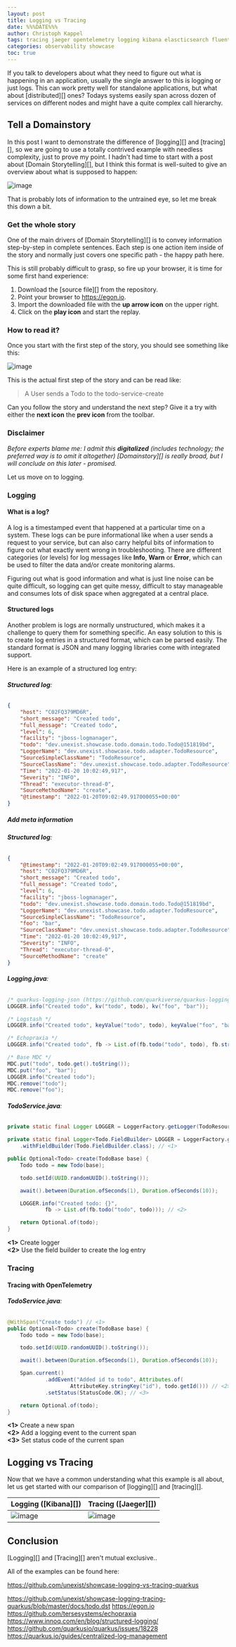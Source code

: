 ```yaml
---
layout: post
title: Logging vs Tracing
date: %%%DATE%%%
author: Christoph Kappel
tags: tracing jaeger opentelemetry logging kibana elascticsearch fluentd gelf domainstory showcase
categories: observability showcase
toc: true
---
```

If you talk to developers about what they need to figure out what is happening in an application,
usually the single answer to this is logging or just logs. This can work pretty well for standalone
applications, but what about [distributed][] ones? Todays systems easily span across dozen of
services on different nodes and might have a quite complex call hierarchy.

## Tell a Domainstory

In this post I want to demonstrate the difference of [logging][] and [tracing][], so we are going
to use a totally contrived example with needless complexity, just to prove my point. I hadn't had
time to start with a post about [Domain Storytelling][], but I think this format is well-suited to
give an overview about what is supposed to happen:

![image](/assets/images/20220115-overview.png)

That is probably lots of information to the untrained eye, so let me break this down a bit.

### Get the whole story

One of the main drivers of [Domain Storytelling][] is to convey information step-by-step in
complete sentences. Each step is one action item inside of the story and normally just covers one
specific path - the happy path here.

This is still probably difficult to grasp, so fire up your browser, it is time for some first
hand experience:

1. Download the [source file][] from the repository.
2. Point your browser to <https://egon.io>.
3. Import the downloaded file with the **up arrow icon** on the upper right.
4. Click on the **play icon** and start the replay.

### How to read it?

Once you start with the first step of the story, you should see something like this:

![image](/assets/images/20220115-step1.png)

This is the actual first step of the story and can be read like:

> A User sends a Todo to the todo-service-create

Can you follow the story and understand the next step? Give it a try with either the **next icon**
the **prev icon** from the toolbar.

### Disclaimer

*Before experts blame me: I admit this **digitalized** (includes technology; the preferred way is to
omit it altogether) [Domainstory][] is really broad, but I will conclude on this later - promised.*

Let us move on to logging.

### Logging

#### What is a log?

A log is a timestamped event that happened at a particular time on a system. These logs can be pure
informational like when a user sends a request to your service, but can also carry helpful bits of
information to figure out what exactly went wrong in troubleshooting. There are different
categories (or levels) for log messages like  **Info**, **Warn** or **Error**, which can be used to
filter the data and/or create monitoring alarms.

Figuring out what is good information and what is just line noise can be quite difficult, so
logging can get quite messy, difficult to stay manageable and consumes lots of disk space when
aggregated at a central place.

#### Structured logs

Another problem is logs are normally unstructured, which makes it a challenge to query them for
something specific. An easy solution to this is to create log entries in a structured format, which
can be parsed easily. The standard format is JSON and many logging libraries come with integrated
support.

Here is an example of a structured log entry:

###### **Structured log**:
```json
{
    "host": "C02FQ379MD6R",
    "short_message": "Created todo",
    "full_message": "Created todo",
    "level": 6,
    "facility": "jboss-logmanager",
    "todo": "dev.unexist.showcase.todo.domain.todo.Todo@151819bd",
    "LoggerName": "dev.unexist.showcase.todo.adapter.TodoResource",
    "SourceSimpleClassName": "TodoResource",
    "SourceClassName": "dev.unexist.showcase.todo.adapter.TodoResource",
    "Time": "2022-01-20 10:02:49,917",
    "Severity": "INFO",
    "Thread": "executor-thread-0",
    "SourceMethodName": "create",
    "@timestamp": "2022-01-20T09:02:49.917000055+00:00"
}
```

##### Add meta information

###### **Structured log**:
```json
{
    "@timestamp": "2022-01-20T09:02:49.917000055+00:00",
    "host": "C02FQ379MD6R",
    "short_message": "Created todo",
    "full_message": "Created todo",
    "level": 6,
    "facility": "jboss-logmanager",
    "todo": "dev.unexist.showcase.todo.domain.todo.Todo@151819bd",
    "LoggerName": "dev.unexist.showcase.todo.adapter.TodoResource",
    "SourceSimpleClassName": "TodoResource",
    "foo": "bar",
    "SourceClassName": "dev.unexist.showcase.todo.adapter.TodoResource",
    "Time": "2022-01-20 10:02:49,917",
    "Severity": "INFO",
    "Thread": "executor-thread-0",
    "SourceMethodName": "create"
}
```


###### **Logging.java**:
```java
/* quarkus-logging-json (https://github.com/quarkiverse/quarkus-logging-json) */
LOGGER.info("Created todo", kv("todo", todo), kv("foo", "bar"));

/* Logstash */
LOGGER.info("Created todo", keyValue("todo", todo), keyValue("foo", "bar"));

/* Echopraxia */
LOGGER.info("Created todo", fb -> List.of(fb.todo("todo", todo), fb.string("foo", "bar")));

/* Base MDC */
MDC.put("todo", todo.get().toString());
MDC.put("foo", "bar");
LOGGER.info("Created todo");
MDC.remove("todo");
MDC.remove("foo");
```

###### **TodoService.java**:
```java
private static final Logger LOGGER = LoggerFactory.getLogger(TodoResource.class); /// <1>

private static final Logger<Todo.FieldBuilder> LOGGER = LoggerFactory.getLogger(TodoService.class)
    .withFieldBuilder(Todo.FieldBuilder.class); // <1>

public Optional<Todo> create(TodoBase base) {
    Todo todo = new Todo(base);

    todo.setId(UUID.randomUUID().toString());

    await().between(Duration.ofSeconds(1), Duration.ofSeconds(10));

    LOGGER.info("Created todo: {}",
            fb -> List.of(fb.todo("todo", todo))); // <2>

    return Optional.of(todo);
}
```

**<1>** Create logger \
**<2>** Use the field builder to create the log entry

### Tracing

#### Tracing with OpenTelemetry

###### **TodoService.java**:
```java
@WithSpan("Create todo") // <1>
public Optional<Todo> create(TodoBase base) {
    Todo todo = new Todo(base);

    todo.setId(UUID.randomUUID().toString());

    await().between(Duration.ofSeconds(1), Duration.ofSeconds(10));

    Span.current()
            .addEvent("Added id to todo", Attributes.of(
                    AttributeKey.stringKey("id"), todo.getId())) // <2>
            .setStatus(StatusCode.OK); // <3>

    return Optional.of(todo);
}
```

**<1>** Create a new span \
**<2>** Add a logging event to the current span \
**<3>** Set status code of the current span

## Logging vs Tracing

Now that we have a common understanding what this example is all about, let us get started with
our comparison of [logging][] and [tracing][].

| Logging ([Kibana][])                        | Tracing ([Jaeger][])                         |
|----------------------------------------------|----------------------------------------------|
| ![image](/assets/images/20220115-kibana.png) | ![image](/assets/images/20220115-jaeger.png)

## Conclusion

[Logging][] and [Tracing][] aren't mutual exclusive..

All of the examples can be found here:

<https://github.com/unexist/showcase-logging-vs-tracing-quarkus>


https://github.com/unexist/showcase-logging-tracing-quarkus/blob/master/docs/todo.dst
https://egon.io
https://github.com/tersesystems/echopraxia
https://www.innoq.com/en/blog/structured-logging/
https://github.com/quarkusio/quarkus/issues/18228
https://quarkus.io/guides/centralized-log-management